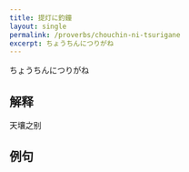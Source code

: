 ```yaml
---
title: 提灯に釣鐘
layout: single
permalink: /proverbs/chouchin-ni-tsurigane
excerpt: ちょうちんにつりがね
---
```


ちょうちんにつりがね

## 解释

天壤之别

## 例句

